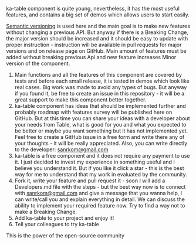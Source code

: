 ka-table component is quite young, nevertheless, it has the most useful features, and contains a big set of demos which allows users to start easily.

[Semantic versioning](https://semver.org/) is used here and the main goal is to make new features without changing a previous API. But anyway if there is a Breaking Change, the major version should be increased and it should be easy to update with proper instruction - instruction will be available in pull requests for major versions and on release page on GitHub. Main amount of features must be added without breaking previous Api and new feature increases Minor version of the component.

1. Main functions and all the features of this component are covered by tests and before each small release, it is tested in demos which look like real cases. Big work was made to avoid any types of bugs. But anyway if you found it, be free to create an issue in this repository - it will be a great support to make this component better together.
2. ka-table component has ideas that should be implemented further and probably roadmap with features survey will be published here on GitHub. But at this time you can share your ideas with a developer about your needs from Table, what is good for you and what you expected to be better or maybe you want something but it has not implemented yet.  Feel free to create a GitHub issue in a free form and write there any of your thoughts - it will be really appreciated. Also, you can write directly to the developer: sanrkom@gmail.com
3. ka-table is a free component and it does not require any payment to use it. I just decided to invest my experience in something useful and I believe you understand it. But if you like it click a star - this is the best way for me to understand that my work in evaluated by the community.
4. Fork it, write your feature and pull request it - soon I will add a Developers.md file with the steps - but the best way now is to connect with sanrkom@gmail.com and give a message that you wanna help, I can write/call you and explain everything in detail. We can discuss the ability to implement your required feature now. Try to find a way not to make a Breaking Change.
5. Add ka-table to your project and enjoy it!
6. Tell your colleagues to try ka-table

This is the power of the open-source community